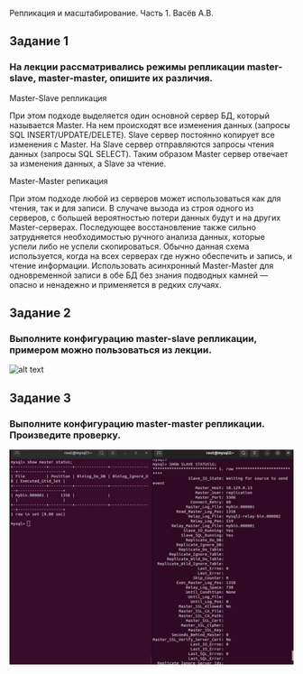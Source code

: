 Репликация и масштабирование. Часть 1. Васёв А.В.

## Задание 1
### На лекции рассматривались режимы репликации master-slave, master-master, опишите их различия.

Master-Slave репликация

При этом подходе выделяется один основной сервер БД, который называется Master. На нем происходят все изменения данных (запросы SQL INSERT/UPDATE/DELETE). Slave сервер постоянно копирует все изменения с Master. На Slave сервер отправляются запросы чтения данных (запросы SQL SELECT). Таким образом Master сервер отвечает за изменения данных, а Slave за чтение.

Master-Master репикация

При этом подходе любой из серверов может использоваться как для чтения, так и для записи. В случаче вызода из строя одного из серверов, с большей вероятностью потери данных будут и на других Master-серверах. Последующее восстановление также сильно затрудняется необходимостью ручного анализа данных, которые успели либо не успели скопироваться. Обычно данная схема используется, когда на всех серверах где нужно обеспечить и запись, и чтение информации. Использовать асинхронный Master-Master для одновременной записи в обе БД без знания подводных камней — опасно и ненадежно и применяется в редких случаях.

## Задание 2
### Выполните конфигурацию master-slave репликации, примером можно пользоваться из лекции.

![alt text](https://github.com/rus42/ReplicationAndScaling.Part1/blob/main/Task_1.1.png)

## Задание 3
### Выполните конфигурацию master-master репликации. Произведите проверку.

![alt text](https://github.com/rus42/ReplicationAndScaling.Part1/blob/main/Task_2.png)


